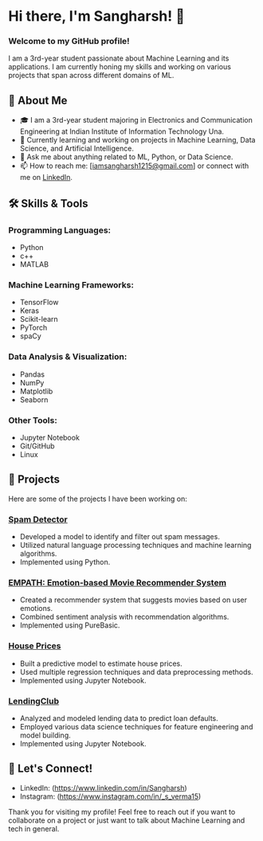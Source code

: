 # Hi there, I'm Sangharsh! 👋

### Welcome to my GitHub profile!

I am a 3rd-year student passionate about Machine Learning and its applications. I am currently honing my skills and working on various projects that span across different domains of ML.

## 🚀 About Me

- 🎓 I am a 3rd-year student majoring in Electronics and Communication Engineering at Indian Institute of Information Technology Una.
- 🌱 Currently learning and working on projects in Machine Learning, Data Science, and Artificial Intelligence.
- 💬 Ask me about anything related to ML, Python, or Data Science.
- 📫 How to reach me: [iamsangharsh1215@gmail.com] or connect with me on [LinkedIn](https://www.linkedin.com/in/Sangharsh).

## 🛠️ Skills & Tools

### Programming Languages:
- Python
- c++
- MATLAB

### Machine Learning Frameworks:
- TensorFlow
- Keras
- Scikit-learn
- PyTorch
- spaCy

### Data Analysis & Visualization:
- Pandas
- NumPy
- Matplotlib
- Seaborn

### Other Tools:
- Jupyter Notebook
- Git/GitHub
- Linux

## 📂 Projects

Here are some of the projects I have been working on:

### [Spam Detector](https://github.com/Sangharsh1215/Spam-Detector)
- Developed a model to identify and filter out spam messages.
- Utilized natural language processing techniques and machine learning algorithms.
- Implemented using Python.

### [EMPATH: Emotion-based Movie Recommender System](https://github.com/Sangharsh1215/EMPATH-Emotion-based-movie-recommender-system-)
- Created a recommender system that suggests movies based on user emotions.
- Combined sentiment analysis with recommendation algorithms.
- Implemented using PureBasic.

### [House Prices](https://github.com/Sangharsh1215/House-Prices)
- Built a predictive model to estimate house prices.
- Used multiple regression techniques and data preprocessing methods.
- Implemented using Jupyter Notebook.

### [LendingClub](https://github.com/Sangharsh1215/LendingClub)
- Analyzed and modeled lending data to predict loan defaults.
- Employed various data science techniques for feature engineering and model building.
- Implemented using Jupyter Notebook.

## 🤝 Let's Connect!

- LinkedIn: (https://www.linkedin.com/in/Sangharsh)
- Instagram: (https://www.instagram.com/in/_s_verma15)

Thank you for visiting my profile! Feel free to reach out if you want to collaborate on a project or just want to talk about Machine Learning and tech in general.
